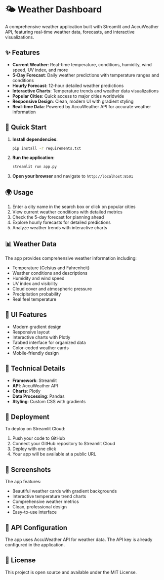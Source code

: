 # 🌤️ Weather Dashboard

A comprehensive weather application built with Streamlit and AccuWeather API, featuring real-time weather data, forecasts, and interactive visualizations.

## ✨ Features

- **Current Weather**: Real-time temperature, conditions, humidity, wind speed, UV index, and more
- **5-Day Forecast**: Daily weather predictions with temperature ranges and conditions
- **Hourly Forecast**: 12-hour detailed weather predictions
- **Interactive Charts**: Temperature trends and weather data visualizations
- **Popular Cities**: Quick access to major cities worldwide
- **Responsive Design**: Clean, modern UI with gradient styling
- **Real-time Data**: Powered by AccuWeather API for accurate weather information

## 🚀 Quick Start

1. **Install dependencies**:
   ```bash
   pip install -r requirements.txt
   ```

2. **Run the application**:
   ```bash
   streamlit run app.py
   ```

3. **Open your browser** and navigate to `http://localhost:8501`

## 🌍 Usage

1. Enter a city name in the search box or click on popular cities
2. View current weather conditions with detailed metrics
3. Check the 5-day forecast for planning ahead
4. Explore hourly forecasts for detailed predictions
5. Analyze weather trends with interactive charts

## 📊 Weather Data

The app provides comprehensive weather information including:

- Temperature (Celsius and Fahrenheit)
- Weather conditions and descriptions
- Humidity and wind speed
- UV index and visibility
- Cloud cover and atmospheric pressure
- Precipitation probability
- Real feel temperature

## 🎨 UI Features

- Modern gradient design
- Responsive layout
- Interactive charts with Plotly
- Tabbed interface for organized data
- Color-coded weather cards
- Mobile-friendly design

## 🔧 Technical Details

- **Framework**: Streamlit
- **API**: AccuWeather API
- **Charts**: Plotly
- **Data Processing**: Pandas
- **Styling**: Custom CSS with gradients

## 📱 Deployment

To deploy on Streamlit Cloud:

1. Push your code to GitHub
2. Connect your GitHub repository to Streamlit Cloud
3. Deploy with one click
4. Your app will be available at a public URL

## 🌟 Screenshots

The app features:
- Beautiful weather cards with gradient backgrounds
- Interactive temperature trend charts
- Comprehensive weather metrics
- Clean, professional design
- Easy-to-use interface

## 🔑 API Configuration

The app uses AccuWeather API for weather data. The API key is already configured in the application.

## 📄 License

This project is open source and available under the MIT License.